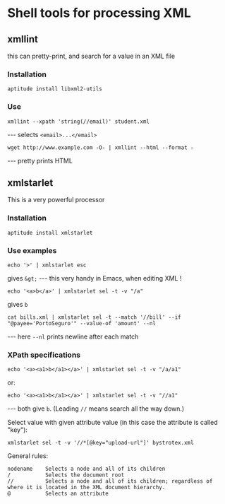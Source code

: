# Shell tools for processing XML

## xmllint

this can pretty-print, and search for a value in an XML file

### Installation

    aptitude install libxml2-utils

### Use

    xmllint --xpath 'string(//email)' student.xml

--- selects `<email>...</email>`

    wget http://www.example.com -O- | xmllint --html --format -

--- pretty prints HTML 


## xmlstarlet

This is a very powerful processor

### Installation

    aptitude install xmlstarlet

### Use examples

    echo '>' | xmlstarlet esc 

gives `&gt;` --- this very handy in Emacs, when editing XML !

    echo '<a>b</a>' | xmlstarlet sel -t -v "/a"

gives `b`

    cat bills.xml | xmlstarlet sel -t --match '//bill' --if "@payee='PortoSeguro'" --value-of 'amount' --nl

--- here `--nl` prints newline after each match

### XPath specifications 

    echo '<a><a1>b</a1></a>' | xmlstarlet sel -t -v "/a/a1"

or:

    echo '<a><a1>b</a1></a>' | xmlstarlet sel -t -v "//a1"

--- both give `b`. (Leading `//` means search all the way down.)

Select value with given attribute value (in this case the attribute is called "key"):

    xmlstarlet sel -t -v '//*[@key="upload-url"]' bystrotex.xml

General rules:

    nodename	Selects a node and all of its children
    /	        Selects the document root
    //	        Selects a node and all of its children; regardless of where it is located in the XML document hierarchy.
    @	        Selects an attribute
